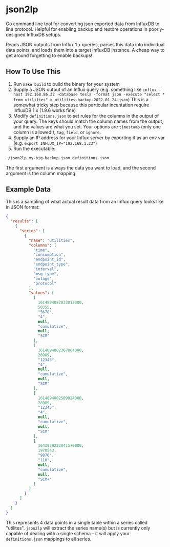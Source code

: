 # json2lp
Go command line tool for converting json exported data from InfluxDB to line protocol. Helpful for enabling backup and restore operations in poorly-designed InfluxDB setups.

Reads JSON outputs from Influx 1.x queries, parses this data into individual data points, and loads them into a target InfluxDB instance. A cheap way to get around forgetting to enable backups!

## How To Use This
1. Run `make build` to build the binary for your system
2. Supply a JSON output of an Influx query (e.g. something like `influx -host 192.168.86.32 -database tesla -format json -execute "select * from utilities" > utilities-backup-2022-01-24.json`) This is a somewhat tricky step because this particular incantation require InfluxDB 1.x (1.9.6 works fine)
3. Modify `definitions.json` to set rules for the columns in the output of your query. The keys should match the column names from the output, and the values are what you set. Your options are `timestamp` (only one column is allowed!), `tag`, `field`, or `ignore`.
4. Supply an IP address for your Influx server by exporting it as an env var (e.g. `export INFLUX_IP="192.168.1.23"`)
5. Run the executable:
```bash
./json2lp my-big-backup.json definitions.json
```
The first argument is always the data you want to load, and the second argument is the column mapping.

## Example Data
This is a sampling of what actual result data from an influx query looks like in JSON format:
```json
{
  "results": [
    {
      "series": [
        {
          "name": "utilities",
          "columns": [
            "time",
            "consumption",
            "endpoint_id",
            "endpoint_type",
            "interval",
            "msg_type",
            "outage",
            "protocol"
          ],
          "values": [
            [
              1614894082033813000,
              50355,
              "5678",
              "4",
              null,
              "cumulative",
              null,
              "SCM"
            ],
            [
              1614894082367864000,
              28989,
              "12345",
              "4",
              null,
              "cumulative",
              null,
              "SCM"
            ],
            [
              1614894082589024000,
              28989,
              "12345",
              "4",
              null,
              "cumulative",
              null,
              "SCM"
            ],
            [
              1643059222041570000,
              1978543,
              "9876",
              "110",
              null,
              "cumulative",
              null,
              "SCM+"
            ]
          ]
        }
      ]
    }
  ]
}
```

This represents 4 data points in a single table within a series called "utilites". `json2lp` will extract the series name(s) but is currently only capable of dealing with a single schema - it will apply your `definitions.json` mappings to all series.